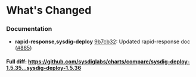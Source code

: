 # What's Changed

### Documentation
- **rapid-response,sysdig-deploy** [9b7cb32](https://github.com/sysdiglabs/charts/commit/9b7cb32e2c51141d74a05f2aa9bfd03babb782c4): Updated rapid-response doc ([#865](https://github.com/sysdiglabs/charts/issues/865))

#### Full diff: https://github.com/sysdiglabs/charts/compare/sysdig-deploy-1.5.35...sysdig-deploy-1.5.36
